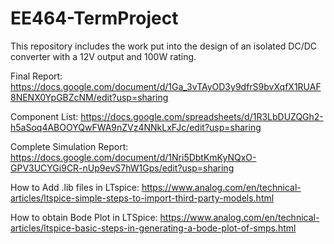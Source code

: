 # EE464-TermProject
This repository includes the work put into the design of an isolated DC/DC converter with a 12V output and 100W rating.

Final Report: https://docs.google.com/document/d/1Ga_3vTAyOD3y9dfrS9bvXqfX1RUAF8NENX0YpGBZcNM/edit?usp=sharing

Component List: https://docs.google.com/spreadsheets/d/1R3LbDUZQGh2-h5aSoq4ABOOYQwFWA9nZVz4NNkLxFJc/edit?usp=sharing

Complete Simulation Report: https://docs.google.com/document/d/1Nri5DbtKmKyNQxO-GPV3UCYGi9CR-nUp9evS7hW1Gps/edit?usp=sharing

How to Add .lib files in LTspice: https://www.analog.com/en/technical-articles/ltspice-simple-steps-to-import-third-party-models.html

How to obtain Bode Plot in LTSpice: https://www.analog.com/en/technical-articles/ltspice-basic-steps-in-generating-a-bode-plot-of-smps.html
